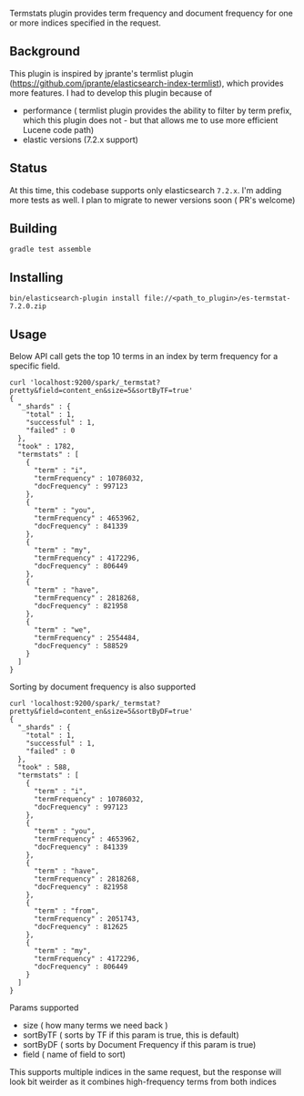 Termstats plugin provides term frequency and document frequency for one or more indices specified in the request.

## Background
This plugin is inspired by jprante's termlist plugin (https://github.com/jprante/elasticsearch-index-termlist), which provides more features.
 I had to develop this plugin because of 
 - performance ( termlist plugin provides the ability to filter by term prefix, which this plugin does not - but that allows me to use more efficient Lucene code path)
 - elastic versions (7.2.x support)

## Status
At this time, this codebase supports only elasticsearch `7.2.x`. I'm adding more tests as well. I plan to migrate to newer versions soon ( PR's welcome)

## Building
```shell script
gradle test assemble  
```
## Installing
```shell script
bin/elasticsearch-plugin install file://<path_to_plugin>/es-termstat-7.2.0.zip
```

## Usage

Below API call gets the top 10 terms in an index by term frequency for a specific field.

```shell script
curl 'localhost:9200/spark/_termstat?pretty&field=content_en&size=5&sortByTF=true'
{
  "_shards" : {
    "total" : 1,
    "successful" : 1,
    "failed" : 0
  },
  "took" : 1782,
  "termstats" : [
    {
      "term" : "i",
      "termFrequency" : 10786032,
      "docFrequency" : 997123
    },
    {
      "term" : "you",
      "termFrequency" : 4653962,
      "docFrequency" : 841339
    },
    {
      "term" : "my",
      "termFrequency" : 4172296,
      "docFrequency" : 806449
    },
    {
      "term" : "have",
      "termFrequency" : 2818268,
      "docFrequency" : 821958
    },
    {
      "term" : "we",
      "termFrequency" : 2554484,
      "docFrequency" : 588529
    }
  ]
}

```

Sorting by document frequency is also supported

```shell script
curl 'localhost:9200/spark/_termstat?pretty&field=content_en&size=5&sortByDF=true'
{
  "_shards" : {
    "total" : 1,
    "successful" : 1,
    "failed" : 0
  },
  "took" : 588,
  "termstats" : [
    {
      "term" : "i",
      "termFrequency" : 10786032,
      "docFrequency" : 997123
    },
    {
      "term" : "you",
      "termFrequency" : 4653962,
      "docFrequency" : 841339
    },
    {
      "term" : "have",
      "termFrequency" : 2818268,
      "docFrequency" : 821958
    },
    {
      "term" : "from",
      "termFrequency" : 2051743,
      "docFrequency" : 812625
    },
    {
      "term" : "my",
      "termFrequency" : 4172296,
      "docFrequency" : 806449
    }
  ]
}

```

Params supported

- size ( how many terms we need back )
- sortByTF ( sorts by TF if this param is true, this is default)
- sortByDF ( sorts by Document Frequency if this param is true)
- field ( name of field to sort)

This supports multiple indices in the same request, but the response will look bit weirder as it combines high-frequency terms from both indices
